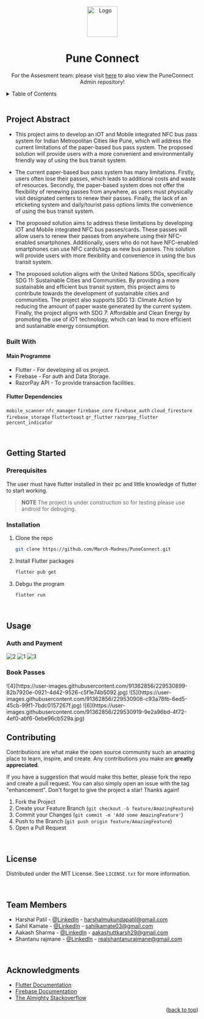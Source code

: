<a name="readme-top"></a>

<!-- PROJECT LOGO -->
<br />
<div align="center">
  <p align="center">
    <img src="https://user-images.githubusercontent.com/91362856/229525057-66a7e0ed-7e04-4a94-8c11-29c4491edb58.png" alt="Logo" width="80" height="80">    
</p>

  <h1 align="center">Pune Connect</h1>

  <p align="center">
    For the Assesment team: please visit <a href="https://github.com/March-Madnes/PuneConnectAdmin">here</a> to also view the PuneConnect Admin repository!
  </p>
</div>



<!-- TABLE OF CONTENTS -->
<details>
  <summary>Table of Contents</summary>
  <ol>
    <li>
      <a href="#project-abstract">About The Project</a>
      <ul>
        <li><a href="#built-with">Built With</a></li>
      </ul>
    </li>
    <li>
      <a href="#getting-started">Getting Started</a>
      <ul>
        <li><a href="#prerequisites">Prerequisites</a></li>
        <li><a href="#installation">Installation</a></li>
      </ul>
    </li>
    <li><a href="#usage">Usage</a></li>
    <li><a href="#roadmap">Roadmap</a></li>
    <li><a href="#contributing">Contributing</a></li>
    <li><a href="#license">License</a></li>
    <li><a href="#contact">Contact</a></li>
    <li><a href="#acknowledgments">Acknowledgments</a></li>
  </ol>
</details>

<br />

<!-- ABOUT THE PROJECT -->
## Project Abstract


- This project aims to develop an iOT and Mobile integrated NFC bus pass system for Indian Metropolitan Cities like Pune, which will address the current limitations of the paper-based bus pass system. The proposed solution will provide users with a more convenient and environmentally friendly way of using the bus transit system.

- The current paper-based bus pass system has many limitations. Firstly, users often lose their passes, which leads to additional costs and waste of resources. Secondly, the paper-based system does not offer the flexibility of renewing passes from anywhere, as users must physically visit designated centers to renew their passes. Finally, the lack of an eticketing system and daily/tourist pass options limits the convenience of using the bus transit system.

- The proposed solution aims to address these limitations by developing iOT and Mobile integrated NFC bus passes/cards. These passes will allow users to renew their passes from anywhere using their NFC-enabled smartphones. Additionally, users who do not have NFC-enabled smartphones can use NFC cards/tags as new bus passes. This solution will provide users with more flexibility and convenience in using the bus transit system.

- The proposed solution aligns with the United Nations SDGs, specifically SDG 11: Sustainable Cities and Communities. By providing a more sustainable and efficient bus transit system, this project aims to contribute towards the development of sustainable cities and communities. The project also supports SDG 13: Climate Action by reducing the amount of paper waste generated by the current system. Finally, the project aligns with SDG 7: Affordable and Clean Energy by promoting the use of iOT technology, which can lead to more efficient and sustainable energy consumption.


### Built With

#### Main Programme
* Flutter - For developing all os project.
* Firebase - For auth and Data Storage.
* RazorPay API - To provide transaction facilities.
#### Flutter Dependencies
`mobile_scanner` `nfc_manager` `firebase_core` `firebase_auth` `cloud_firestore` `firebase_storage`
`fluttertoast` `qr_flutter` `razorpay_flutter` `percent_indicator`

<br />

<!-- GETTING STARTED -->
## Getting Started

### Prerequisites

The user must have flutter installed in their pc and little knowledge of flutter to start working.
> **NOTE** The project is under construction so for testing please use android for debuging.

### Installation

1. Clone the repo
   ```sh
   git clone https://github.com/March-Madnes/PuneConnect.git
   ```
2. Install Flutter packages
   ```sh
   flutter pub get
   ```
3. Debgu the program
   ```sh
   flutter run
   ```

<br />

<!-- USAGE EXAMPLES -->
## Usage

<h3>Auth and Payment</h3>

![2](https://user-images.githubusercontent.com/91362856/229530834-9ee015be-6b01-4afd-9d88-3cc6444e6ae0.jpg)
![1](https://user-images.githubusercontent.com/91362856/229530850-fefd5bf9-0a50-4607-990c-58092708f5ea.jpg)
![3](https://user-images.githubusercontent.com/91362856/229530869-7a895763-4566-494f-a6e4-3de7543b161a.jpg)


<h3>Book Passes</h3>
![4](https://user-images.githubusercontent.com/91362856/229530899-82b7920e-0921-4d42-9526-c5f1e74b5092.jpg)
![5](https://user-images.githubusercontent.com/91362856/229530908-c93a78fb-6ed5-45cb-99f1-7bdc0157267f.jpg)
![6](https://user-images.githubusercontent.com/91362856/229530919-9e2a96bd-4f72-4ef0-abf6-0ebe96cb529a.jpg)



<br />

<!-- CONTRIBUTING -->
## Contributing

Contributions are what make the open source community such an amazing place to learn, inspire, and create. Any contributions you make are **greatly appreciated**.

If you have a suggestion that would make this better, please fork the repo and create a pull request. You can also simply open an issue with the tag "enhancement".
Don't forget to give the project a star! Thanks again!

1. Fork the Project
2. Create your Feature Branch (`git checkout -b feature/AmazingFeature`)
3. Commit your Changes (`git commit -m 'Add some AmazingFeature'`)
4. Push to the Branch (`git push origin feature/AmazingFeature`)
5. Open a Pull Request

<br />

<!-- LICENSE -->
## License

Distributed under the MIT License. See `LICENSE.txt` for more information.

<br />

<!-- TEAM MEMBERS -->
## Team Members

- Harshal Patil - [@LinkedIn](https://www.linkedin.com/in/harshal-patil-5aa948221/) - harshalmukundapatil@gmail.com
- Sahil Kamate - [@LinkedIn](https://www.linkedin.com/in/sahil-kamate-103b87222/) - sahilkamate03@gmail.com
- Aakash Sharma - [@LinkedIn](https://www.linkedin.com/in/aakash-sharma-b4b7b5223/) - aakashuttkarsh29@gmail.com
- Shantanu rajmane - [@LinkedIn](https://www.linkedin.com/in/realshantanurajmane/) - realshantanurajmane@gmail.com

<br />

<!-- ACKNOWLEDGMENTS -->
## Acknowledgments

* [Flutter Documentation](https://docs.flutter.dev/)
* [Firebase Documentation](https://firebase.google.com/docs)
* [The Almighty Stackoverflow](https://stackoverflow.com/)

<p align="right">(<a href="#readme-top">back to top</a>)</p>
